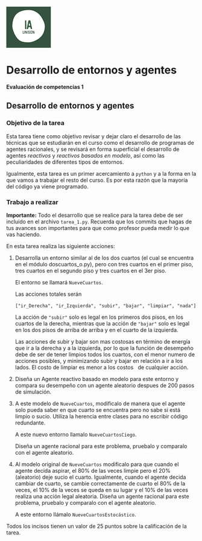 ![](ia.png)
# Desarrollo de entornos y agentes
**Evaluación de competencias 1**

## Desarrollo de entornos y agentes

### Objetivo de la tarea

Esta tarea tiene como objetivo revisar y dejar claro el desarrollo de las técnicas que se 
estudiarán en el curso como el desarrollo de programas de agentes racionales, y se revisará
en forma superficial el desarrollo de agentes *reactivos* y *reactivos basados en modelo*, así
como las peculiaridades de diferentes tipos de entornos. 

Igualmente, esta tarea es un primer acercamiento a `python` y a la forma en la que vamos a
trabajar el resto del curso. Es por esta razón que la mayoría del código ya viene programado.


### Trabajo a realizar

**Importante:** Todo el desarrollo que se realice para la tarea debe de ser
incluido en el archivo `tarea_1.py`. Recuerda que los commits que hagas de tus
avances son importantes para que como profesor pueda medir lo que vas haciendo.

En esta tarea realiza las siguiente acciones:

1. Desarrolla un entorno similar al de los dos cuartos (el cual se
   encuentra en el módulo doscuartos_o.py), pero con tres cuartos en
   el primer piso, tres cuartos en el segundo piso y tres cuartos en el 3er piso.
   
   El entorno se llamará `NueveCuartos`.

   Las acciones totales serán
   
   ```
   ["ir_Derecha", "ir_Izquierda", "subir", "bajar", "limpiar", "nada"]
   ``` 
    
   La acción de `"subir"` solo es legal en los primeros dos pisos, en los cuartos de la derecha, 
   mientras que la acción de `"bajar"` solo es legal en los dos pisos de arriba de arriba y en 
   el cuarto de la izquierda.

   Las acciones de subir y bajar son mas costosas en término de
   energía que ir a la derecha y a la izquierda, por lo que la función
   de desempeño debe de ser de tener limpios todos los cuartos, con el
   menor numero de acciones posibles, y minimizando subir y bajar en
   relación a ir a los lados. El costo de limpiar es menor a los costos
   de cualquier acción.

2. Diseña un Agente reactivo basado en modelo para este entorno y
   compara su desempeño con un agente aleatorio despues de 200 pasos
   de simulación.

3. A este modelo de `NueveCuartos`, modificalo de manera que el
   agente solo pueda saber en que cuarto se encuentra pero no sabe si
   está limpio o sucio. Utiliza la herencia entre clases para no escribir código redundante.

   A este nuevo entorno llamalo `NueveCuartosCiego`.

   Diseña un agente racional para este problema, pruebalo y comparalo
   con el agente aleatorio.

4. Al modelo original de `NueveCuartos` 
   modificalo para que cuando el agente decida aspirar, el 80% de las
   veces limpie pero el 20% (aleatorio) deje sucio el cuarto. Igualmente, 
   cuando el agente decida cambiar de cuarto, se cambie correctamente de cuarto el 80% de la veces,
   el 10% de la veces se queda en su lugar y el 10% de las veces realiza una acción legal aleatoria. Diseña
   un agente racional para este problema, pruebalo y comparalo con el
   agente aleatorio.

   A este entorno llámalo `NueveCuartosEstocástico`.

Todos los incisos tienen un valor de 25 puntos sobre la calificación de
la tarea.

